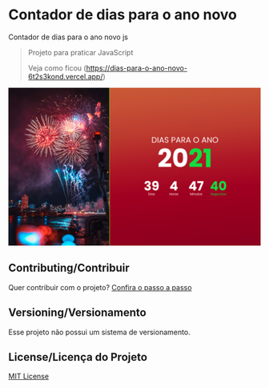 # Contador de dias para o ano novo
Contador de dias para o ano novo js

> Projeto para praticar JavaScript 
> 
> Veja como ficou (https://dias-para-o-ano-novo-6t2s3kond.vercel.app/)

<p align="center">
  <img alt="Capa do projeto" src="./_docs/capa-projeto.png" />
</p>

## Contributing/Contribuir
Quer contribuir com o projeto? [Confira o passo a passo](./CONTRIBUTING.md)

## Versioning/Versionamento
Esse projeto não possui um sistema de versionamento.

## License/Licença do Projeto
[MIT License](./LICENSE.md)
